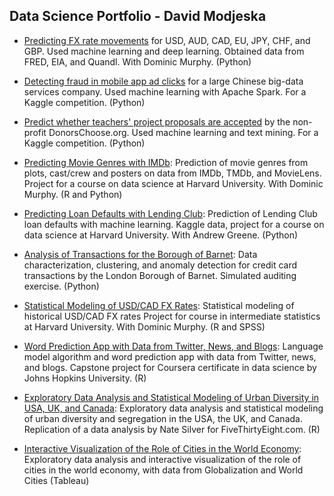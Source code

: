 ## Data Science Portfolio - David Modjeska

* [Predicting FX rate movements](https://github.com/dmodjeska/predict_fx_rate_movements) for USD, AUD, CAD, EU, JPY, CHF, and GBP. Used machine learning and deep learning. Obtained data from FRED, EIA, and Quandl. With Dominic Murphy. (Python)

* [Detecting fraud in mobile app ad clicks](https://github.com/dmodjeska/talking_data) for a large Chinese big-data services company. Used machine learning with Apache Spark. For a Kaggle competition. (Python)

* [Predict whether teachers' project proposals are accepted](https://github.com/dmodjeska/donors_choose) by the non-profit DonorsChoose.org. Used machine learning and text mining. For a Kaggle competition. (Python)

* [Predicting Movie Genres with IMDb](https://github.com/dmodjeska/cs109b): Prediction of movie genres from plots, cast/crew and posters on data from IMDb, TMDb, and MovieLens. Project for a course on data science at Harvard University. With Dominic Murphy. (R and Python)

* [Predicting Loan Defaults with Lending Club](https://github.com/dmodjeska/cs109a): Prediction of Lending Club loan defaults with machine learning. Kaggle data, project for a course on data science at Harvard University. With Andrew Greene. (Python)

* [Analysis of Transactions for the Borough of Barnet](https://github.com/dmodjeska/barnet_transactions): Data characterization, clustering, and anomaly detection for credit card transactions by the London Borough of Barnet. Simulated auditing exercise. (Python)

* [Statistical Modeling of USD/CAD FX Rates](https://github.com/dmodjeska/usd_cad_fx): Statistical modeling of historical USD/CAD FX rates Project for course in intermediate statistics at Harvard University. With Dominic Murphy. (R and SPSS)

* [Word Prediction App with Data from Twitter, News, and Blogs](https://github.com/dmodjeska/word-predictor): Language model algorithm and word prediction app with data from Twitter, news, and blogs. Capstone project for Coursera certificate in data science by Johns Hopkins University. (R)

* [Exploratory Data Analysis and Statistical Modeling of Urban Diversity in USA, UK, and Canada](https://github.com/dmodjeska/diversity): Exploratory data analysis and statistical modeling of urban diversity and segregation in the USA, the UK, and Canada. Replication of a data analysis by Nate Silver for FiveThirtyEight.com. (R)

* [Interactive Visualization of the Role of Cities in the World Economy](https://public.tableau.com/profile/david.modjeska#!/vizhome/GlobalCities_2/CitiesView): Exploratory data analysis and interactive visualization of the role of cities in the world economy, with data from Globalization and World Cities (Tableau)
